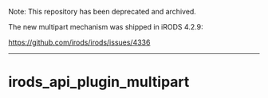 Note: This repository has been deprecated and archived.

The new multipart mechanism was shipped in iRODS 4.2.9:

https://github.com/irods/irods/issues/4336

----

# irods_api_plugin_multipart

